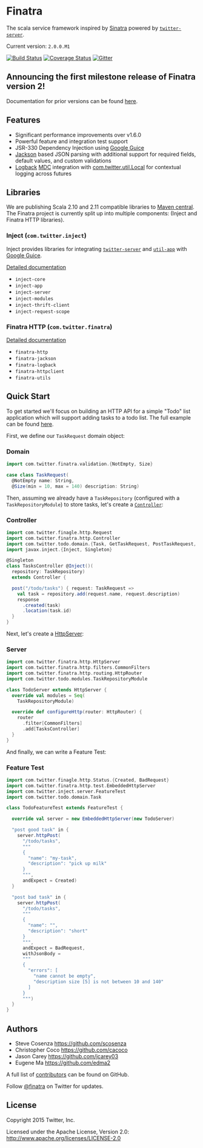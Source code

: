 Finatra
==========================================================
The scala service framework inspired by [Sinatra](http://www.sinatrarb.com/) powered by [`twitter-server`][twitter-server].

Current version: `2.0.0.M1`

[![Build Status](https://secure.travis-ci.org/twitter/finatra.png?branch=master)](http://travis-ci.org/twitter/finatra?branch=master)
[![Coverage Status](https://coveralls.io/repos/twitter/finatra/badge.png?branch=master)](https://coveralls.io/r/twitter/finatra?branch=master)
[![Gitter](https://badges.gitter.im/Join%20Chat.svg)](https://gitter.im/twitter/finatra)

Announcing the first milestone release of Finatra version 2!
-----------------------------------------------------------

Documentation for prior versions can be found [here](https://github.com/twitter/finatra/tree/5d1d1cbb7640d8c4b1d11a85b53570d11a323e55).

Features
-----------------------------------------------------------
* Significant performance improvements over v1.6.0
* Powerful feature and integration test support
* JSR-330 Dependency Injection using [Google Guice][guice]
* [Jackson][jackson] based JSON parsing with additional support for required fields, default values, and custom validations
* [Logback][logback] [MDC][mdc] integration with [com.twitter.util.Local][local] for contextual logging across futures

Libraries
-----------------------------------------------------------

We are publishing Scala 2.10 and 2.11 compatible libraries to [Maven central][maven-central].
The Finatra project is currently split up into multiple components: (Inject and Finatra HTTP libraries).

### Inject (`com.twitter.inject`)
Inject provides libraries for integrating [`twitter-server`][twitter-server] and [`util-app`][util-app] with [Google Guice][guice].

[Detailed documentation](inject/README.md)

* `inject-core`
* `inject-app`
* `inject-server`
* `inject-modules`
* `inject-thrift-client`
* `inject-request-scope`

### Finatra HTTP (`com.twitter.finatra`)  

[Detailed documentation](http/README.md)

* `finatra-http`
* `finatra-jackson`
* `finatra-logback`
* `finatra-httpclient`
* `finatra-utils`

<a name="quick-start">Quick Start</a>
-----------------------------------------------------------
To get started we'll focus on building an HTTP API for a simple "Todo" list application which will support adding tasks to a todo list.
The full example can be found [here][todo-example].


First, we define our `TaskRequest` domain object:

### Domain

```scala
import com.twitter.finatra.validation.{NotEmpty, Size}

case class TaskRequest(
  @NotEmpty name: String,
  @Size(min = 10, max = 140) description: String)
```

Then, assuming we already have a `TaskRepository` (configured with a `TaskRepositoryModule`) to store tasks, let's create a [`Controller`][Controller]:

### Controller

```scala
import com.twitter.finagle.http.Request
import com.twitter.finatra.http.Controller
import com.twitter.todo.domain.{Task, GetTaskRequest, PostTaskRequest, TaskRepository}
import javax.inject.{Inject, Singleton}

@Singleton
class TasksController @Inject()(
  repository: TaskRepository)
  extends Controller {

  post("/todo/tasks") { request: TaskRequest =>
    val task = repository.add(request.name, request.description)
    response
      .created(task)
      .location(task.id)
  }
}
```

Next, let's create a [HttpServer][HttpServer]:

### Server

```scala
import com.twitter.finatra.http.HttpServer
import com.twitter.finatra.http.filters.CommonFilters
import com.twitter.finatra.http.routing.HttpRouter
import com.twitter.todo.modules.TaskRepositoryModule

class TodoServer extends HttpServer {
  override val modules = Seq(
    TaskRepositoryModule)

  override def configureHttp(router: HttpRouter) {
    router
      .filter[CommonFilters]
      .add[TasksController]
  }
}
```

And finally, we can write a Feature Test:

### Feature Test

```scala
import com.twitter.finagle.http.Status.{Created, BadRequest}
import com.twitter.finatra.http.test.EmbeddedHttpServer
import com.twitter.inject.server.FeatureTest
import com.twitter.todo.domain.Task

class TodoFeatureTest extends FeatureTest {

  override val server = new EmbeddedHttpServer(new TodoServer)

  "post good task" in {
    server.httpPost(
      "/todo/tasks",
      """
      {
        "name": "my-task",
        "description": "pick up milk"
      }
      """,
      andExpect = Created)
  }

  "post bad task" in {
    server.httpPost(
      "/todo/tasks",
      """
      {
        "name": "",
        "description": "short"
      }
      """,
      andExpect = BadRequest,
      withJsonBody =
      """
      {
        "errors": [
          "name cannot be empty",
          "description size [5] is not between 10 and 140"
        ]
      }
      """)
  }
}
```

Authors
-----------------------------------------------------------
* Steve Cosenza <https://github.com/scosenza>
* Christopher Coco <https://github.com/cacoco>
* Jason Carey <https://github.com/jcarey03>
* Eugene Ma <https://github.com/edma2>

A full list of [contributors](https://github.com/twitter/finatra/graphs/contributors?type=a) can be found on GitHub.

Follow [@finatra](http://twitter.com/finatra) on Twitter for updates.


License
-----------------------------------------------------------
Copyright 2015 Twitter, Inc.

Licensed under the Apache License, Version 2.0: http://www.apache.org/licenses/LICENSE-2.0

[twitter-server]: https://github.com/twitter/twitter-server
[finagle]: https://github.com/twitter/finagle
[util-app]: https://github.com/twitter/util/tree/master/util-app
[util-core]: https://github.com/twitter/util/blob/master/util-core/src/main/scala/com/twitter/util/Local.scala#L90
[guice]: https://github.com/google/guice
[jackson]: https://github.com/FasterXML/jackson
[logback]: http://logback.qos.ch/
[slf4j]: http://www.slf4j.org/manual.html
[grizzled-slf4j]: http://software.clapper.org/grizzled-slf4j/
[local]: https://github.com/twitter/util/blob/master/util-core/src/main/scala/com/twitter/util/Local.scala
[mdc]: http://logback.qos.ch/manual/mdc.html
[Controller]: http/src/main/scala/com/twitter/finatra/http/Controller.scala
[HttpServer]: http/src/main/scala/com/twitter/finatra/http/HttpServer.scala
[todo-example]: examples/finatra-todo/
[maven-central]: http://search.maven.org/#search%7Cga%7C1%7Cg%3A%22com.twitter.finatra%22

